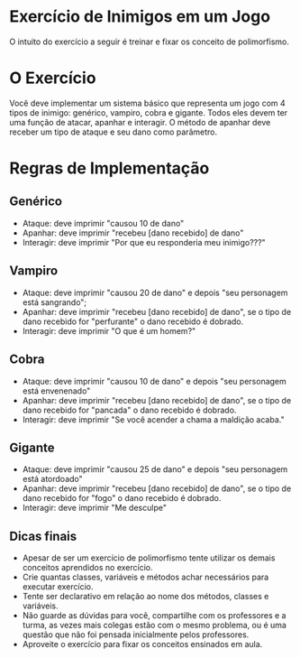 # Exercício de Inimigos em um Jogo

O intuito do exercício a seguir é treinar e fixar os conceito de polimorfismo.

# O Exercício

Você deve implementar um sistema básico que representa um jogo com 4 tipos de inimigo: genérico, vampiro, cobra e gigante. Todos eles devem ter uma função de atacar, apanhar e interagir. O método de apanhar deve receber um tipo de ataque e seu dano como parâmetro.

# Regras de Implementação

## Genérico

* Ataque: deve imprimir "causou 10 de dano"
* Apanhar: deve imprimir "recebeu [dano recebido] de dano"
* Interagir: deve imprimir "Por que eu responderia meu inimigo???"


## Vampiro
* Ataque: deve imprimir "causou 20 de dano" e depois "seu personagem está sangrando";
* Apanhar: deve imprimir "recebeu [dano recebido] de dano", se o tipo de dano recebido for "perfurante" o dano recebido é dobrado.
* Interagir: deve imprimir "O que é um homem?"

## Cobra
* Ataque: deve imprimir "causou 10 de dano" e depois "seu personagem está envenenado"
* Apanhar: deve imprimir "recebeu [dano recebido] de dano", se o tipo de dano recebido for "pancada" o dano recebido é dobrado.
* Interagir: deve imprimir "Se você acender a chama a maldição acaba."

## Gigante
* Ataque: deve imprimir "causou 25 de dano" e depois "seu personagem está atordoado"
* Apanhar: deve imprimir "recebeu [dano recebido] de dano", se o tipo de dano recebido for "fogo" o dano recebido é dobrado.
* Interagir: deve imprimir "Me desculpe"

## Dicas finais
* Apesar de ser um exercício de polimorfismo tente utilizar os demais conceitos aprendidos no exercício.
* Crie quantas classes, variáveis e métodos achar necessários para executar exercício.
* Tente ser declarativo em relação ao nome dos métodos, classes e variáveis.
* Não guarde as dúvidas para você, compartilhe com os professores e a turma, as vezes mais colegas estão com o mesmo problema, ou é uma questão que não foi pensada inicialmente pelos professores.
* Aproveite o exercício para fixar os conceitos ensinados em aula.
